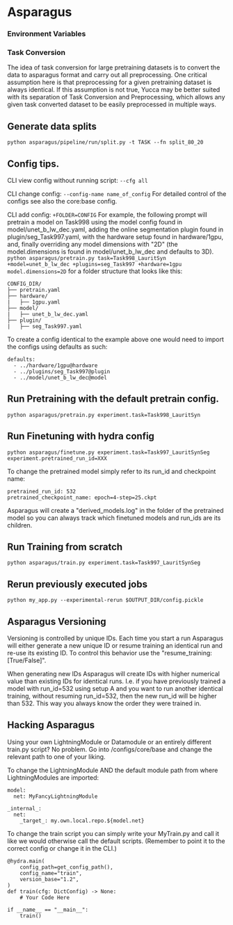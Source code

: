 # Asparagus

### Environment Variables

### Task Conversion
The idea of task conversion for large pretraining datasets is to convert the data to asparagus format and carry out all preprocessing. One critical assumption here is that preprocessing for a given pretraining dataset is always identical. If this assumption is not true, Yucca may be better suited with its separation of Task Conversion and Preprocessing, which allows any given task converted dataset to be easily preprocessed in multiple ways. 

## Generate data splits
```python asparagus/pipeline/run/split.py -t TASK --fn split_80_20```

## Config tips.
CLI view config without running script: ```--cfg all```

CLI change config: ```--config-name name_of_config```
For detailed control of the configs see also the core:base config.

CLI add config: ```+FOLDER=CONFIG```
For example, the following prompt will pretrain a model on Task998 using the model config found in model/unet_b_lw_dec.yaml, adding the online segmentation plugin found in plugin/seg_Task997.yaml, with the hardware setup found in hardware/1gpu, and, finally overriding any model dimensions with "2D" (the model.dimensions is found in model/unet_b_lw_dec and defaults to 3D).
```python asparagus/pretrain.py task=Task998_LauritSyn +model=unet_b_lw_dec +plugins=seg_Task997 +hardware=1gpu model.dimensions=2D```
for a folder structure that looks like this:
```
CONFIG_DIR/
├── pretrain.yaml
├── hardware/
|   ├── 1gpu.yaml
├── model/
|   ├── unet_b_lw_dec.yaml
├── plugin/
|   ├── seg_Task997.yaml
```

To create a config identical to the example above one would need to import the configs using defaults as such:
```
defaults:
  - ../hardware/1gpu@hardware
  - ../plugins/seg_Task997@plugin
  - ../model/unet_b_lw_dec@model
```

## Run Pretraining with the default pretrain config.
```python asparagus/pretrain.py experiment.task=Task998_LauritSyn```

## Run Finetuning with hydra config
```python asparagus/finetune.py experiment.task=Task997_LauritSynSeg experiment.pretrained_run_id=XXX```

To change the pretrained model simply refer to its run_id and checkpoint name:
```
pretrained_run_id: 532
pretrained_checkpoint_name: epoch=4-step=25.ckpt
```

Asparagus will create a "derived_models.log" in the folder of the pretrained model so you can always track which finetuned models and run_ids are its children. 

## Run Training from scratch
```python asparagus/train.py experiment.task=Task997_LauritSynSeg```

## Rerun previously executed jobs
```python my_app.py --experimental-rerun $OUTPUT_DIR/config.pickle```


## Asparagus Versioning
Versioning is controlled by unique IDs. Each time you start a run Asparagus will either generate a new unique ID or resume training an identical run and re-use its existing ID. To control this behavior use the "resume_training: [True/False]".

When generating new IDs Asparagus will create IDs with higher numerical value than existing IDs for identical runs. I.e. if you have previously trained a model with run_id=532 using setup A and you want to run another identical training, without resuming run_id=532, then the new run_id will be higher than 532. This way you always know the order they were trained in.


## Hacking Asparagus
Using your own LightningModule or Datamodule or an entirely different train.py script?
No problem. Go into /configs/core/base and change the relevant path to one of your liking.

To change the LightningModule AND the default module path from where LightningModules are imported:

```
model:
  net: MyFancyLightningModule

_internal_:
  net:
    _target_: my.own.local.repo.${model.net}
```

To change the train script you can simply write your MyTrain.py and call it like we would otherwise call the default scripts. (Remember to point it to the correct config or change it in the CLI.)
```
@hydra.main(
    config_path=get_config_path(),
    config_name="train",
    version_base="1.2",
)
def train(cfg: DictConfig) -> None:
    # Your Code Here

if __name__ == "__main__":
    train()
```
